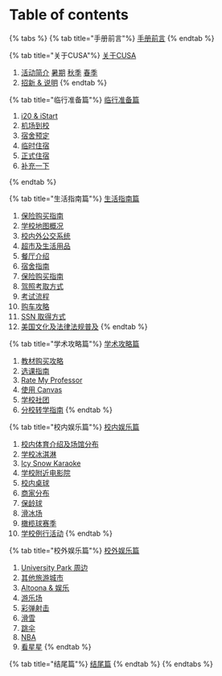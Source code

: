 # Table of contents

{% tabs %}
{% tab title="手册前言"%}
[手册前言](README.md)
{% endtab %}

{% tab title="关于CUSA"%}
[关于CUSA](about-cusa/README.md)

1. [活动简介](about-cusa/activity-info/README.md)
  [暑期](about-cusa/activity-info/summer.md)
  [秋季](about-cusa/activity-info/fall.md)
  [春季](about-cusa/activity-info/spring.md)
2. [招新 & 说明](about-cusa/recruitment-info/README.md)
{% endtab %}

{% tab title="临行准备篇"%}
[临行准备篇](before-coming.md)

1. [i20 & iStart](before-coming.md/#i20-and-istart)
2. [机场到校](before-coming.md/#ji-chang-dao-xiao)
3. [宿舍预定](before-coming.md/#su-she-yu-ding)
  1. [临时住宿](before-coming.md/#lin-shi-zhu-su)
  2. [正式住宿](before-coming.md/#zheng-shi-zhu-su)
  3. [补充一下](before-coming.md/#bu-chong-yi-xia)

{% endtab %}

{% tab title="生活指南篇"%}
[生活指南篇](daily-guide.md)

1. [保险购买指南](daily-guide.md/#bao-xian-gou-mai-zhi-nan)
2. [学校地图概况](daily-guide.md/#xue-xiao-di-tu-gai-kuang)
3. [校内外公交系统](daily-guide.md/#xiao-nei-wai-gong-jiao-xi-tong)
4. [超市及生活用品](daily-guide.md/#chao-shi-ji-sheng-huo-yong-pin)
5. [餐厅介绍](daily-guide.md/#can-ting-jie-shao)
6. [宿舍指南](daily-guide.md/#su-she-zhi-nan)
7. [保险购买指南](daily-guide.md/#bao-xian-gou-mai-zhi-nan-1)
8. [驾照考取方式](daily-guide.md/#jia-zhao-kao-qu-fang-shi)
9. [考试流程](daily-guide.md/#kao-shi-liu-cheng)
10. [购车攻略](daily-guide.md/#gou-che-gong-lve)
11. [SSN 取得方式](daily-guide.md/#ssn-qu-de-fang-shi)
12. [美国文化及法律法规普及](daily-guide.md/#mei-guo-wen-hua-ji-fa-lv-fa-gui-pu-ji)
{% endtab %}

{% tab title="学术攻略篇"%}
[学术攻略篇](study-guide.md)

1. [教材购买攻略](study-guide.md/#jiao-cai-gou-mai-gong-lve)
2. [选课指南](study-guide.md/#xuan-ke-zhi-nan)
3. [Rate My Professor](study-guide.md/#rate-my-professor-wang-zhan-jie-shao)
4. [使用 Canvas](study-guide.md/#canvas-ji-lionpath-shi-yong-jiao-cheng)
5. [学校社团](study-guide.md/#xue-xiao-she-tuan-tui-jian)
6. [分校转学指南](study-guide.md/#fen-xiao-zhuan-xue-zhi-nan)
{% endtab %}

{% tab title="校内娱乐篇"%}
[校内娱乐篇](on-campus-guide.md)

1. [校内体育介绍及场馆分布](on-campus-guide.md/#xiao-nei-ti-yu-jie-shao-ji-chang-guan-fen-bu)
2. [学校冰淇淋](on-campus-guide.md/#xue-xiao-bing-qi-lin)
3. [Icy Snow Karaoke](on-campus-guide.md/#Ice-Snow-Karaoke)
4. [学校附近电影院](on-campus-guide.md/#xue-xiao-fu-jin-dian-ying-yuan)
5. [校内桌球](on-campus-guide.md/#xiao-nei-zhuo-qiu)
6. [商家分布](on-campus-guide.md/#shang-jia-fen-bu)
7. [保龄球](on-campus-guide.md/#bao-ling-qiu)
8. [滑冰场](on-campus-guide.md/#hua-bing-chang)
9. [橄榄球赛季](on-campus-guide.md/#gan-lan-qiu-sai-ji)
10. [学校例行活动](on-campus-guide.md/#xue-xiao-li-xing-huo-dong)
{% endtab %}

{% tab title="校外娱乐篇"%}
[校外娱乐篇](off-campus-guide.md)

1. [University Park 周边](off-campus-guide.md/#University-Park-zhou-bian)
2. [其他旅游城市](off-campus-guide.md/#qi-ta-lv-you-cheng-shi)
3. [Altoona & 娱乐](off-campus-guide.md/#Altoona-and-yu-le)
4. [游乐场](off-campus-guide.md/#you-le-chang)
5. [彩弹射击](off-campus-guide.md/#cai-dan-she-ji)
6. [滑雪](off-campus-guide.md/#hua-xue)
7. [跳伞](off-campus-guide.md/#tiao-san)
8. [NBA](off-campus-guide.md/#NBA)
9. [看星星](off-campus-guide.md/#kan-xing-xing)
{% endtab %}

{% tab title="结尾篇"%}
[结尾篇](final.md)
{% endtab %}
{% endtabs %}
